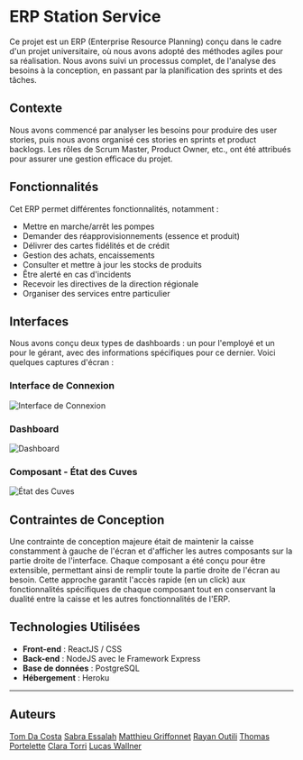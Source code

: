# ERP Station Service

Ce projet est un ERP (Enterprise Resource Planning) conçu dans le cadre d'un projet universitaire, où nous avons adopté des méthodes agiles pour sa réalisation. Nous avons suivi un processus complet, de l'analyse des besoins à la conception, en passant par la planification des sprints et des tâches.

## Contexte

Nous avons commencé par analyser les besoins pour produire des user stories, puis nous avons organisé ces stories en sprints et product backlogs. Les rôles de Scrum Master, Product Owner, etc., ont été attribués pour assurer une gestion efficace du projet.

## Fonctionnalités

Cet ERP permet différentes fonctionnalités, notamment :

- Mettre en marche/arrêt les pompes
- Demander des réapprovisionnements (essence et produit)
- Délivrer des cartes fidélités et de crédit
- Gestion des achats, encaissements
- Consulter et mettre à jour les stocks de produits
- Être alerté en cas d'incidents
- Recevoir les directives de la direction régionale
- Organiser des services entre particulier

## Interfaces

Nous avons conçu deux types de dashboards : un pour l'employé et un pour le gérant, avec des informations spécifiques pour ce dernier. Voici quelques captures d'écran :

### Interface de Connexion
![Interface de Connexion](https://github.com/RayanOUTILI/ERP_station_service/assets/59539437/c71c2b40-f98f-4ba4-9899-3cc77cf41c56)

### Dashboard
![Dashboard](https://github.com/RayanOUTILI/ERP_station_service/assets/59539437/9548af2c-4020-4f54-9897-0732619f2627)

### Composant - État des Cuves
![État des Cuves](https://github.com/RayanOUTILI/ERP_station_service/assets/59539437/afa5f17f-61ea-44a9-9b18-4756859b78d9)

## Contraintes de Conception

Une contrainte de conception majeure était de maintenir la caisse constamment à gauche de l'écran et d'afficher les autres composants sur la partie droite de l'interface. Chaque composant a été conçu pour être extensible, permettant ainsi de remplir toute la partie droite de l'écran au besoin. Cette approche garantit l'accès rapide (en un click) aux fonctionnalités spécifiques de chaque composant tout en conservant la dualité entre la caisse et les autres fonctionnalités de l'ERP.

## Technologies Utilisées

- **Front-end** : ReactJS / CSS
- **Back-end** : NodeJS avec le Framework Express
- **Base de données** : PostgreSQL
- **Hébergement** : Heroku

---
## Auteurs 
[Tom Da Costa](https://github.com/Tom-DaCosta)
[Sabra Essalah](https://github.com/sabraess)
[Matthieu Griffonnet](https://github.com/Matt-Griff)
[Rayan Outili](https://github.com/RayanOUTILI)
[Thomas Portelette](https://github.com/ThomasPorteletteGit)
[Clara Torri](https://github.com/clarator)
[Lucas Wallner]()

